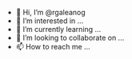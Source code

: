 - 👋 Hi, I’m @rgaleanog
- 👀 I’m interested in ...
- 🌱 I’m currently learning ...
- 💞️ I’m looking to collaborate on ...
- 📫 How to reach me ...

<!---
rgaleanog/rgaleanog is a ✨ special ✨ repository because its `README.md` (this file) appears on your GitHub profile.
You can click the Preview link to take a look at your changes.
--->

